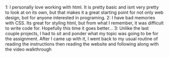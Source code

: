 1: I personally love working with html. It is pretty basic and isnt very pretty to look at on its own, but that makes it a great starting point for not only web design, bot for anyone interested in
programing.
2: I have bad memories with CSS. Its great for styling html, but from what I remember, it was
difficult to write code for. Hopefully this time it goes better...
3: Unlike the last couple projects, I had to sit and ponder what my topic was going to be
for the assignment. After I came up with it, I went back to my usual routine of reading the instructions then reading the website and following along with the video walkthrough
